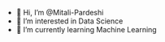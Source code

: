 - 👋 Hi, I’m @Mitali-Pardeshi
- 👀 I’m interested in Data Science
- 🌱 I’m currently learning Machine Learning


<!---
Mitali-Pardeshi/Mitali-Pardeshi is a ✨ special ✨ repository because its `README.md` (this file) appears on your GitHub profile.
You can click the Preview link to take a look at your changes.
--->
